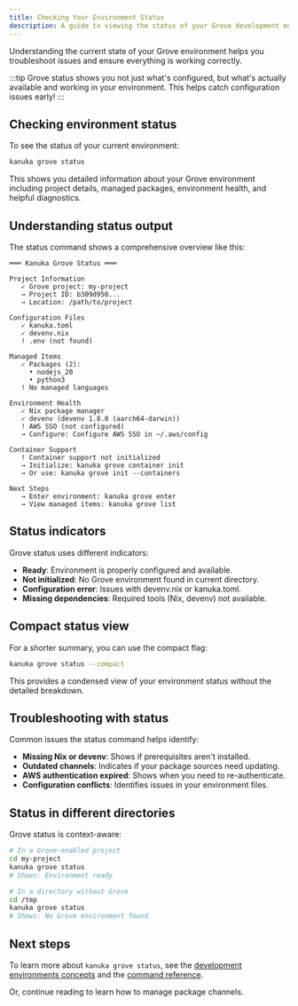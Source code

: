 ```yaml
---
title: Checking Your Environment Status
description: A guide to viewing the status of your Grove development environment using Kānuka.
---
```


Understanding the current state of your Grove environment helps you troubleshoot issues and ensure everything is working correctly.

:::tip
Grove status shows you not just what's configured, but what's actually available and working in your environment. This helps catch configuration issues early!
:::

## Checking environment status

To see the status of your current environment:

```bash
kanuka grove status
```

This shows you detailed information about your Grove environment including project details, managed packages, environment health, and helpful diagnostics.

## Understanding status output

The status command shows a comprehensive overview like this:

```
═══ Kanuka Grove Status ═══

Project Information
   ✓ Grove project: my-project
   → Project ID: b309d950...
   → Location: /path/to/project

Configuration Files
   ✓ kanuka.toml
   ✓ devenv.nix
   ! .env (not found)

Managed Items
   ✓ Packages (2):
     • nodejs_20
     • python3
   ! No managed languages

Environment Health
   ✓ Nix package manager
   ✓ devenv (devenv 1.8.0 (aarch64-darwin))
   ! AWS SSO (not configured)
   → Configure: Configure AWS SSO in ~/.aws/config

Container Support
   ! Container support not initialized
   → Initialize: kanuka grove container init
   → Or use: kanuka grove init --containers

Next Steps
   → Enter environment: kanuka grove enter
   → View managed items: kanuka grove list
```

## Status indicators

Grove status uses different indicators:

- **Ready**: Environment is properly configured and available.
- **Not initialized**: No Grove environment found in current directory.
- **Configuration error**: Issues with devenv.nix or kanuka.toml.
- **Missing dependencies**: Required tools (Nix, devenv) not available.

## Compact status view

For a shorter summary, you can use the compact flag:

```bash
kanuka grove status --compact
```

This provides a condensed view of your environment status without the detailed breakdown.

## Troubleshooting with status

Common issues the status command helps identify:

- **Missing Nix or devenv**: Shows if prerequisites aren't installed.
- **Outdated channels**: Indicates if your package sources need updating.
- **AWS authentication expired**: Shows when you need to re-authenticate.
- **Configuration conflicts**: Identifies issues in your environment files.

## Status in different directories

Grove status is context-aware:

```bash
# In a Grove-enabled project
cd my-project
kanuka grove status
# Shows: Environment ready

# In a directory without Grove
cd /tmp
kanuka grove status
# Shows: No Grove environment found
```

## Next steps

To learn more about `kanuka grove status`, see the [development environments concepts](/concepts/grove-environments) and the [command reference](/reference/references).

Or, continue reading to learn how to manage package channels.